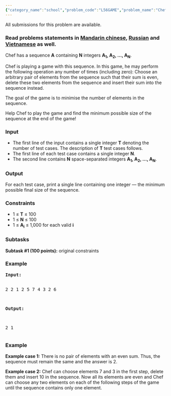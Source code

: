 ```yaml
---
{"category_name":"school","problem_code":"L56GAME","problem_name":"Chef and Game with Sequence","languages_supported":{"0":"C","1":"CPP14","2":"JAVA","3":"PYTH","4":"PYTH 3.5","5":"PYPY","6":"CS2","7":"PAS fpc","8":"PAS gpc","9":"RUBY","10":"PHP","11":"GO","12":"NODEJS","13":"HASK","14":"rust","15":"SCALA","16":"swift","17":"D","18":"PERL","19":"FORT","20":"WSPC","21":"ADA","22":"CAML","23":"ICK","24":"BF","25":"ASM","26":"CLPS","27":"PRLG","28":"ICON","29":"SCM qobi","30":"PIKE","31":"ST","32":"NICE","33":"LUA","34":"BASH","35":"NEM","36":"LISP sbcl","37":"LISP clisp","38":"SCM guile","39":"JS","40":"ERL","41":"TCL","42":"kotlin","43":"PERL6","44":"TEXT","45":"SCM chicken","46":"CLOJ","47":"COB","48":"FS"},"max_timelimit":0.5,"source_sizelimit":50000,"problem_author":"kefaa","problem_tester":"mgch","date_added":"16-01-2018","tags":{"0":"cakewalk","1":"kefaa","2":"ltime56","3":"taran_1407"},"editorial_url":"https://discuss.codechef.com/problems/L56GAME","time":{"view_start_date":1517073000,"submit_start_date":1517073000,"visible_start_date":1517073000,"end_date":1735669800},"is_direct_submittable":false,"layout":"problem"}
---
```

<span class="solution-visible-txt">All submissions for this problem are available.</span><h3>Read problems statements in <a target="_blank" 
href="http://www.codechef.com/download/translated/LTIME56/mandarin/L56GAME.pdf">Mandarin chinese</a>, <a target="_blank" 
href="http://www.codechef.com/download/translated/LTIME56/russian/L56GAME.pdf">Russian</a> and <a target="_blank" 
href="http://www.codechef.com/download/translated/LTIME56/vietnamese/L56GAME.pdf">Vietnamese</a> as well.</h3>

<p>Chef has a sequence <b>A</b> containing <b>N</b> integers <b>A<sub>1</sub>, A<sub>2</sub>, ..., A<sub>N</sub></b>.</p>

<p>Chef is playing a game with this sequence. In this game, he may perform the following operation any number of times (including zero): Choose an arbitrary pair of elements from the sequence such that their sum is even, delete these two elements from the sequence and insert their sum into the sequence instead.</p>

<p>The goal of the game is to minimise the number of elements in the sequence.</p>

<p>Help Chef to play the game and find the minimum possible size of the sequence at the end of the game!</p>

<h3>Input</h3>
<ul>
<li>The first line of the input contains a single integer <b>T</b> denoting the number of test cases. The description of <b>T</b> test cases follows.</li> 
<li>The first line of each test case contains a single integer <b>N</b>.</li>
<li>The second line contains <b>N</b> space-separated integers <b>A<sub>1</sub>, A<sub>2</sub>, ..., A<sub>N</sub></b>.</li>
</ul>

<h3>Output</h3>
<p>
For each test case, print a single line containing one integer — the minimum possible final size of the sequence.
</p>

<h3>Constraints</h3>
<ul>
<li>1 ≤ <b>T</b> ≤ 100</li>
<li>1 ≤ <b>N</b> ≤ 100</li>
<li>1 ≤ <b>A<sub>i</sub></b> ≤ 1,000 for each valid <b>i</b></li>
</ul>

<h3>Subtasks</h3>
<p>
<b>Subtask #1 (100 points):</b> original constraints
</p>

<h3>Example</h3>
<pre><b>Input:</b>

2
2
1 2
5
7 4 3 2 6

<b>Output:</b>

2
1
</pre>

<h3>Example</h3>
<p><b>Example case 1:</b> There is no pair of elements with an even sum. Thus, the sequence must remain the same and the answer is 2.</p>

<p><b>Example case 2:</b> Chef can choose elements 7 and 3 in the first step, delete them and insert 10 in the sequence. Now all its elements are even and Chef can choose any two elements on each of the following steps of the game until the sequence contains only one element.</p>

